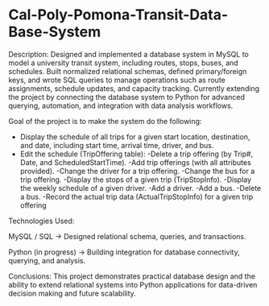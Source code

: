 # Cal-Poly-Pomona-Transit-Data-Base-System
Description:
Designed and implemented a database system in MySQL to model a university transit system, including routes, stops, buses, and schedules. Built normalized relational schemas, defined primary/foreign keys, and wrote SQL queries to manage operations such as route assignments, schedule updates, and capacity tracking. Currently extending the project by connecting the database system to Python for advanced querying, automation, and integration with data analysis workflows.

Goal of the project is to make the system do the following:
- Display the schedule of all trips for a given start location, destination, and date, including start time, arrival time, driver, and bus.
- Edit the schedule (TripOffering table):
-Delete a trip offering (by Trip#, Date, and ScheduledStartTime).
-Add trip offerings (with all attributes provided).
-Change the driver for a trip offering.
-Change the bus for a trip offering.
-Display the stops of a given trip (TripStopInfo).
-Display the weekly schedule of a given driver.
-Add a driver.
-Add a bus.
-Delete a bus.
-Record the actual trip data (ActualTripStopInfo) for a given trip offering

Technologies Used:

MySQL / SQL → Designed relational schema, queries, and transactions.

Python (in progress) → Building integration for database connectivity, querying, and analysis.

Conclusions:
This project demonstrates practical database design and the ability to extend relational systems into Python applications for data-driven decision making and future scalability.
